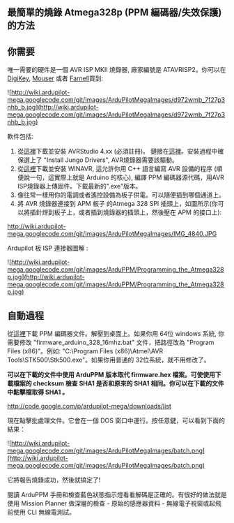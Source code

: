 ## 最簡單的燒錄 Atmega328p (PPM 編碼器/失效保護) 的方法 ##


## 你需要 ##

唯一需要的硬件是一個 AVR ISP MKII 燒錄器, 廠家編號是 ATAVRISP2。你可以在[DigiKey](http://search.digikey.com/scripts/DkSearch/dksus.dll?Detail&name=ATAVRISP2-ND), [Mouser](http://mouser.com/ProductDetail/Atmel/ATAVRISP2/?qs=2mdvTlUeTfBRoycsKqwYpg%3d%3d) 或者 [Farnell](http://uk.farnell.com/atmel/atavrisp2/programmer-avr-mcu-isp/dp/1135517?Ntt=ATAVRISP2)買到:

![http://wiki.ardupilot-mega.googlecode.com/git/images/ArduPilotMegaImages/d972wmb_7f27p3nhb_b.jpg](http://wiki.ardupilot-mega.googlecode.com/git/images/ArduPilotMegaImages/d972wmb_7f27p3nhb_b.jpg)

軟件包括:
  1. 從[這裡](http://www.atmel.com/forms/software_download.asp?family_id=607&fn=dl_AvrStudio4Setup.exe)下載並安裝 AVRStudio 4.xx (必須註冊)。 鏈接在[這裡](http://www.atmel.com/dyn/products/tools_card.asp?tool_id=2725)。安裝過程中確保選上了 "Install Jungo Drivers", AVR燒錄器需要該驅動。
  1. 從[這裡](http://sourceforge.net/projects/winavr/files/)下載並安裝 WINAVR, 這允許你用 C++ 語言編寫 AVR 設備的程序 (順便說一句，這實際上就是 Arduino 的核心), 編譯 PPM 編碼器源代碼，用AVR ISP燒錄器上傳固件。下載最新的".exe"版本。
  1. 像往常一樣用你的電調或者遙控設備為板子供電。可以隨便插到哪個通道上。
  1. 將 AVR 燒錄器連接到 APM 板子 的Atmega 328 SPI 插頭上，如圖所示(你可以將插針焊到板子上，或者插到燒錄器的插頭上，然後壓在 APM 的接口上):

http://wiki.ardupilot-mega.googlecode.com/git/images/ArduPilotMegaImages/IMG_4840.JPG

Ardupilot 板 ISP 連接器圖解 :

![http://wiki.ardupilot-mega.googlecode.com/git/images/ArduPPM/Programming_the_Atmega328p.jpg](http://wiki.ardupilot-mega.googlecode.com/git/images/ArduPPM/Programming_the_Atmega328p.jpg)


## 自動過程 ##


從[這裡](http://ardupilot-mega.googlecode.com/files/PPM_encoder.zip)下載 PPM 編碼器文件。解壓到桌面上。如果你用 64位 windows 系統, 你需要修改 "firmware\_arduino\_328\_16mhz.bat" 文件，把路徑改為 "Program Files (x86)"。例如: "C:\Program Files (x86)\Atmel\AVR Tools\STK500\Stk500.exe"。如果你用普通的 32位系統，就不用修改了。

**可以在下載的文件中使用 ArduPPM 版本取代 firmware.hex 檔案。可使使用下載檔案的 checksum 檢查 SHA1 是否和原來的 SHA1 相同。你可以在下載的文件中點擊檔取得 SHA1 。**

http://code.google.com/p/ardupilot-mega/downloads/list

現在點擊批處理文件。它會在一個 DOS 窗口中運行。按任意鍵，可以看到下面的結果：

![http://wiki.ardupilot-mega.googlecode.com/git/images/ArduPilotMegaImages/batch.png](http://wiki.ardupilot-mega.googlecode.com/git/images/ArduPilotMegaImages/batch.png)

它將報告燒錄成功，然後就搞定了!

閱讀 ArduPPM 手冊和檢查藍色狀態指示燈看看解碼是正確的。有很好的做法就是使用 Mission Planner 做深層的檢查 - 原始的感應器資料 - 無線電子視窗或起飛前使用 CLI 無線電測試。